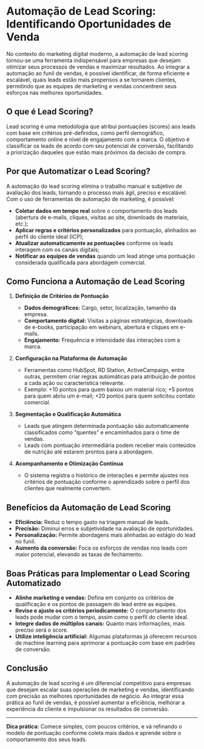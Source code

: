 
# Automação de Lead Scoring: Identificando Oportunidades de Venda

No contexto do marketing digital moderno, a automação de lead scoring tornou-se uma ferramenta indispensável para empresas que desejam otimizar seus processos de vendas e maximizar resultados. Ao integrar a automação ao funil de vendas, é possível identificar, de forma eficiente e escalável, quais leads estão mais propensos a se tornarem clientes, permitindo que as equipes de marketing e vendas concentrem seus esforços nas melhores oportunidades.

## O que é Lead Scoring?

Lead scoring é uma metodologia que atribui pontuações (scores) aos leads com base em critérios pré-definidos, como perfil demográfico, comportamento online e nível de engajamento com a marca. O objetivo é classificar os leads de acordo com seu potencial de conversão, facilitando a priorização daqueles que estão mais próximos da decisão de compra.

## Por que Automatizar o Lead Scoring?

A automação do lead scoring elimina o trabalho manual e subjetivo de avaliação dos leads, tornando o processo mais ágil, preciso e escalável. Com o uso de ferramentas de automação de marketing, é possível:

- **Coletar dados em tempo real** sobre o comportamento dos leads (abertura de e-mails, cliques, visitas ao site, downloads de materiais, etc.);
- **Aplicar regras e critérios personalizados** para pontuação, alinhados ao perfil do cliente ideal (ICP);
- **Atualizar automaticamente as pontuações** conforme os leads interagem com os canais digitais;
- **Notificar as equipes de vendas** quando um lead atinge uma pontuação considerada qualificada para abordagem comercial.

## Como Funciona a Automação de Lead Scoring

1. **Definição de Critérios de Pontuação**
   - **Dados demográficos:** Cargo, setor, localização, tamanho da empresa.
   - **Comportamento digital:** Visitas a páginas estratégicas, downloads de e-books, participação em webinars, abertura e cliques em e-mails.
   - **Engajamento:** Frequência e intensidade das interações com a marca.

2. **Configuração na Plataforma de Automação**
   - Ferramentas como HubSpot, RD Station, ActiveCampaign, entre outras, permitem criar regras automáticas para atribuição de pontos a cada ação ou característica relevante.
   - Exemplo: +10 pontos para quem baixou um material rico; +5 pontos para quem abriu um e-mail; +20 pontos para quem solicitou contato comercial.

3. **Segmentação e Qualificação Automática**
   - Leads que atingem determinada pontuação são automaticamente classificados como “quentes” e encaminhados para o time de vendas.
   - Leads com pontuação intermediária podem receber mais conteúdos de nutrição até estarem prontos para a abordagem.

4. **Acompanhamento e Otimização Contínua**
   - O sistema registra o histórico de interações e permite ajustes nos critérios de pontuação conforme o aprendizado sobre o perfil dos clientes que realmente convertem.

## Benefícios da Automação de Lead Scoring

- **Eficiência:** Reduz o tempo gasto na triagem manual de leads.
- **Precisão:** Diminui erros e subjetividade na avaliação de oportunidades.
- **Personalização:** Permite abordagens mais alinhadas ao estágio do lead no funil.
- **Aumento da conversão:** Foca os esforços de vendas nos leads com maior potencial, elevando as taxas de fechamento.

## Boas Práticas para Implementar o Lead Scoring Automatizado

- **Alinhe marketing e vendas:** Defina em conjunto os critérios de qualificação e os pontos de passagem do lead entre as equipes.
- **Revise e ajuste os critérios periodicamente:** O comportamento dos leads pode mudar com o tempo, assim como o perfil do cliente ideal.
- **Integre dados de múltiplos canais:** Quanto mais informações, mais preciso será o score.
- **Utilize inteligência artificial:** Algumas plataformas já oferecem recursos de machine learning para aprimorar a pontuação com base em padrões de conversão.

## Conclusão

A automação de lead scoring é um diferencial competitivo para empresas que desejam escalar suas operações de marketing e vendas, identificando com precisão as melhores oportunidades de negócio. Ao integrar essa prática ao funil de vendas, é possível aumentar a eficiência, melhorar a experiência do cliente e impulsionar os resultados de conversão.

---
**Dica prática:** Comece simples, com poucos critérios, e vá refinando o modelo de pontuação conforme coleta mais dados e aprende sobre o comportamento dos seus leads.
```

